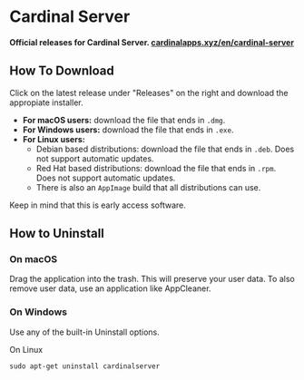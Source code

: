 # Cardinal Server

#### Official releases for Cardinal Server. [cardinalapps.xyz/en/cardinal-server](https://cardinalapps.xyz/en/cardinal-server)

## How To Download

Click on the latest release under "Releases" on the right and download the appropiate installer.

* **For macOS users:** download the file that ends in `.dmg`.
* **For Windows users:** download the file that ends in `.exe`.
* **For Linux users:**
  * Debian based distributions: download the file that ends in `.deb`. Does not support automatic updates.
  * Red Hat based distributions: download the file that ends in `.rpm`. Does not support automatic updates.
  * There is also an `AppImage` build that all distributions can use.

Keep in mind that this is early access software.


## How to Uninstall

### On macOS

Drag the application into the trash. This will preserve your user data. To also remove user data, use an application like AppCleaner.

### On Windows

Use any of the built-in Uninstall options.

On Linux

`sudo apt-get uninstall cardinalserver`
